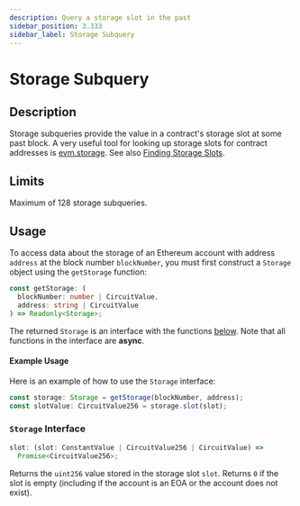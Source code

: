 ```yaml
---
description: Query a storage slot in the past
sidebar_position: 3.333
sidebar_label: Storage Subquery
---
```


# Storage Subquery

## Description

Storage subqueries provide the value in a contract's storage slot at some past block. A very useful tool for looking up storage slots for contract addresses is [evm.storage](https://evm.storage/).
See also [Finding Storage Slots](/docs/developer-resources/on-chain-data/finding-storage-slots).

## Limits

Maximum of 128 storage subqueries.

## Usage

To access data about the storage of an Ethereum account with address `address` at the block number `blockNumber`, you must first construct a `Storage` object using the `getStorage` function:

```typescript
const getStorage: (
  blockNumber: number | CircuitValue,
  address: string | CircuitValue
) => Readonly<Storage>;
```

The returned `Storage` is an interface with the functions [below](#storage-interface).
Note that all functions in the interface are **async**.

#### Example Usage

Here is an example of how to use the `Storage` interface:

```typescript
const storage: Storage = getStorage(blockNumber, address);
const slotValue: CircuitValue256 = storage.slot(slot);
```

### `Storage` Interface

```typescript
slot: (slot: ConstantValue | CircuitValue256 | CircuitValue) =>
  Promise<CircuitValue256>;
```

Returns the `uint256` value stored in the storage slot `slot`. Returns `0` if the slot is empty (including if the account is an EOA or the account does not exist).
